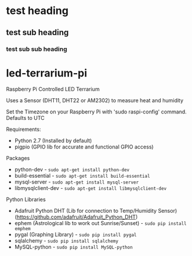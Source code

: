 # test heading

## test sub heading

### test sub sub heading


<!--
<div class="parallax-window" 
     data-parallax="scroll" 
     data-image-src="/led-terrarium-pi/assets/img/test.jpg">         
-->


# led-terrarium-pi
Raspberry Pi Controlled LED Terrarium

Uses a Sensor (DHT11, DHT22 or AM2302) to measure heat and humidity


Set the Timezone on your Raspberry Pi with 'sudo raspi-config' command. Defaults to UTC

Requirements:
* Python 2.7 (Installed by default)
* pigpio (GPIO lib for accurate and functional GPIO access)
 
Packages
* python-dev - `sudo apt-get install python-dev`
* build-essential - `sudo apt-get install build-essential`
* mysql-server - `sudo apt-get install mysql-server`
* libmysqlclient-dev - `sudo apt-get install libmysqlclient-dev`

Python Libraries
* Adafruit Python DHT (Lib for connection to Temp/Humidity Sensor) (https://github.com/adafruit/Adafruit_Python_DHT)
* ephem (Astrological lib to work out Sunrise/Sunset) - `sudo pip install emphem`
* pygal (Graphing Library) - `sudo pip install pygal`
* sqlalchemy - `sudo pip install sqlalchemy`
* MySQL-python - `sudo pip install MySQL-python`
